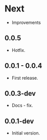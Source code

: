 # Next

* Improvements

## 0.0.5

* Hotfix.

## 0.0.1 - 0.0.4

* First release.

## 0.0.3-dev

* Docs - fix.

## 0.0.1-dev

* Initial version.
